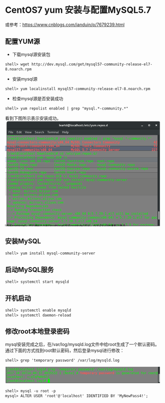 # CentOS7 yum 安装与配置MySQL5.7
或参考：https://www.cnblogs.com/ianduin/p/7679239.html
## 配置YUM源
+ 下载mysql源安装包
```
shell> wget http://dev.mysql.com/get/mysql57-community-release-el7-8.noarch.rpm
```
+ 安装mysql源
```
shell> yum localinstall mysql57-community-release-el7-8.noarch.rpm
```
+ 检查mysql源是否安装成功
```
shell> yum repolist enabled | grep "mysql.*-community.*"
```
看到下图所示表示安装成功。 
![](img/2019-09-25-09-57-41.png)
## 安装MySQL
```
shell> yum install mysql-community-server
```
## 启动MySQL服务
```
shell> systemctl start mysqld
```
## 开机启动
```
shell> systemctl enable mysqld
shell> systemctl daemon-reload
```
## 修改root本地登录密码
mysql安装完成之后，在/var/log/mysqld.log文件中给root生成了一个默认密码。通过下面的方式找到root默认密码，然后登录mysql进行修改：
```
shell> grep 'temporary password' /var/log/mysqld.log
```
![](img/2019-09-25-09-59-02.png)
```
shell> mysql -u root -p
mysql> ALTER USER 'root'@'localhost' IDENTIFIED BY 'MyNewPass4!'; 
```